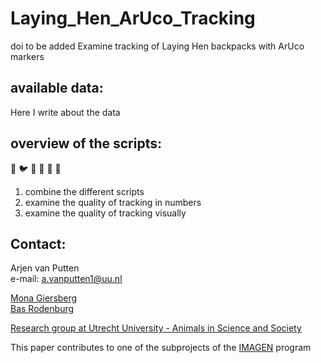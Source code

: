 # Laying_Hen_ArUco_Tracking
doi to be added
Examine tracking of Laying Hen backpacks with ArUco markers

## available data:
Here I write about the data

## overview of the scripts:
:snake:
:bird:
:baby_chick:
:hatched_chick:
:hatching_chick:
:chicken:

1. combine the different scripts
2. examine the quality of tracking in numbers
3. examine the quality of tracking visually


## Contact:
Arjen van Putten \
e-mail: a.vanputten1@uu.nl 

[Mona Giersberg ](https://www.uu.nl/staff/MFGiersberg) \
[Bas Rodenburg](https://www.uu.nl/staff/TBRodenburg
)


[Research group at Utrecht University - Animals in Science and Society](https://www.uu.nl/staff/organisationalchart/dgk/203/1036)

This paper contributes to one of the subprojects of the [IMAGEN](https://www.nwo.nl/onderzoeksprogrammas/perspectief/perspectief-toekenningen/animal-group-sensor-integrating-behavioural-dynamics-and-social-genetic-effects-to-improve-health-welfare-and-ecological-footprint-of-livestock-imagen) program 
